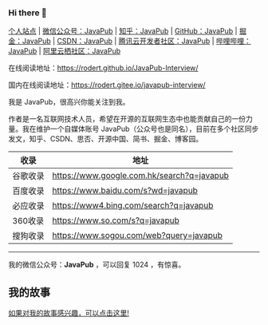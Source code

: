 ### Hi there 👋

[个人站点](http://javapub.net.cn/) | [微信公众号：JavaPub](https://mp.weixin.qq.com/s/selkBT2ilq0KdA9KjO7ZLA) | [知乎：JavaPub](https://www.zhihu.com/people/zhui-ma-7-49) | [GitHub：JavaPub](https://github.com/Rodert/) | [掘金：JavaPub](https://juejin.cn/user/958429872260328) | [CSDN：JavaPub](https://javapub.blog.csdn.net/?type=blog) | [腾讯云开发者社区：JavaPub](https://cloud.tencent.com/developer/user/2686511) | [哔哩哔哩：JavaPub](https://space.bilibili.com/404747369) | [阿里云栖社区：JavaPub](https://developer.aliyun.com/profile/e6np5bdeh6snm)


在线阅读地址：https://rodert.github.io/JavaPub-Interview/

国内在线阅读地址：https://rodert.gitee.io/javapub-interview/

我是 JavaPub，很高兴你能关注到我。


作者是一名互联网技术人员，希望在开源的互联网生态中也能贡献自己的一份力量。我在维护一个自媒体账号 JavaPub（公众号也是同名），目前在多个社区同步发文，知乎、CSDN、思否、开源中国、简书、掘金、博客园。


|  收录   | 地址  |
|  ----  | ----  |
| 谷歌收录  | https://www.google.com.hk/search?q=javapub |
| 百度收录  | https://www.baidu.com/s?wd=javapub |
| 必应收录  | https://www4.bing.com/search?q=javapub |
| 360收录  | https://www.so.com/s?q=javapub |
| 搜狗收录  | https://www.sogou.com/web?query=javapub |

---

我的微信公众号：**JavaPub** ，可以回复 1024 ，有惊喜。


## 我的故事


[如果对我的故事感兴趣，可以点击这里!](https://mp.weixin.qq.com/mp/appmsgalbum?__biz=MzUzNDUyOTY0Nw==&action=getalbum&album_id=2447168057551683586#wechat_redirect)



<!--
**Rodert/Rodert** is a ✨ _special_ ✨ repository because its `README.md` (this file) appears on your GitHub profile.

Here are some ideas to get you started:

- 🔭 I’m currently working on ...
- 🌱 I’m currently learning ...
- 👯 I’m looking to collaborate on ...
- 🤔 I’m looking for help with ...
- 💬 Ask me about ...
- 📫 How to reach me: ...
- 😄 Pronouns: ...
- ⚡ Fun fact: ...
-->

